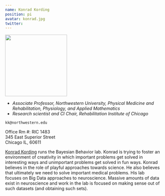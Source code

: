 ```yaml
---
name: Konrad Kording
position: pi
avatar: konrad.jpg
twitter:
---
```


<img width="200" src="{{site.baseurl}}/images/people/{{page.avatar}}">

- _Associate Professor, Northwestern University, Physical Medicine and Rehabilitation, Physiology, and Applied Mathematics_<br>
- _Research scientist and CI Chair, Rehabilitation Institute of Chicago_

<i class="fa fa-envelope-o"></i> `kk@northwestern.edu`

Office Rm #: RIC 1483<br>
345 East Superior Street<br>
Chicago IL, 60611


[Konrad Kording](http://koerding.com/) runs the Bayesian Behavior lab. Konrad is trying to foster an environment of creativity in which important problems get solved in interesting ways and unimportant problems get solved in fun ways. Konrad believes in the role of playful approaches towards science. He also believes that ultimately we need to solve important medical problems. His lab focuses on Big Data approaches to neuroscience. Massive amounts of data exist in neuroscience and work in the lab is focused on making sense out of such datasets (and obtaining such sets).
